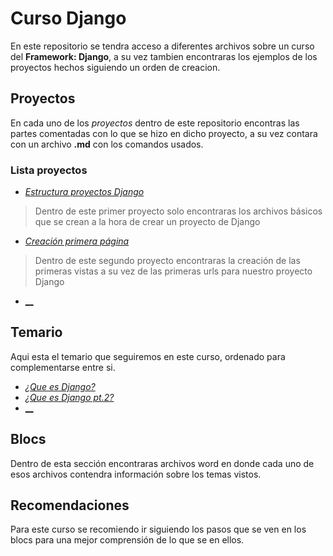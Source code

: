 # Curso Django
En este repositorio se tendra acceso a diferentes archivos sobre un curso del **Framework: Django**, a su vez tambien encontraras los ejemplos de los proyectos hechos siguiendo un orden de creacion.

## Proyectos
En cada uno de los *proyectos* dentro de este repositorio encontras las partes comentadas con lo que se hizo en dicho proyecto, a su vez contara con un archivo **.md** con los comandos usados.

### Lista proyectos
+ [_Estructura proyectos Django_]()
> Dentro de este primer proyecto solo encontraras los archivos básicos que se crean a la hora de crear un proyecto de Django
+ [_Creación primera página_]()
> Dentro de este segundo proyecto encontraras la creación de las primeras vistas a su vez de las primeras urls para nuestro proyecto Django
+ [__]()
>

## Temario
Aqui esta el temario que seguiremos en este curso, ordenado para complementarse entre si.
+ [_¿Que es Django?_]()
+ [_¿Que es Django pt.2?_]()
+ [__]()

## Blocs
Dentro de esta sección encontraras archivos word en donde cada uno de esos archivos contendra información sobre los temas vistos.

## Recomendaciones
Para este curso se recomiendo ir siguiendo los pasos que se ven en los blocs para una mejor comprensión de lo que se en ellos.